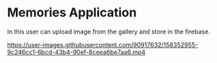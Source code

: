 # Memories Application

In this user can upload image from the gallery and store in the firebase.




https://user-images.githubusercontent.com/90917632/158352955-9c246cc1-6bcd-43b4-90ef-8ceea6be7aa6.mp4

